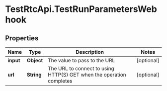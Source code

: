 # TestRtcApi.TestRunParametersWebhook

## Properties
Name | Type | Description | Notes
------------ | ------------- | ------------- | -------------
**input** | **Object** | The value to pass to the URL | [optional] 
**url** | **String** | The URL to connect to using HTTP(S) GET when the operation completes | [optional] 


